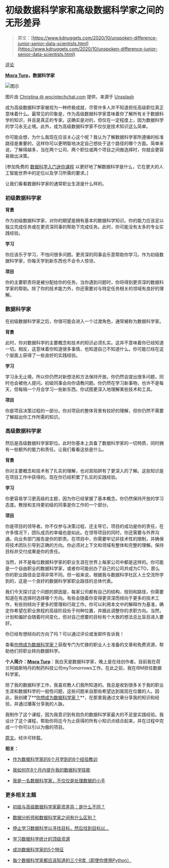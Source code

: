 # 初级数据科学家和高级数据科学家之间的无形差异

> 原文：[https://www.kdnuggets.com/2020/10/unspoken-difference-junior-senior-data-scientists.html](https://www.kdnuggets.com/2020/10/unspoken-difference-junior-senior-data-scientists.html)

[评论](#comments)

**[Mısra Turp](https://www.linkedin.com/in/misraturp/)，数据科学家**

![图示](../Images/ae5a98016f27cf8519e7208a5eb40658.png)

图片由 [Christina @ wocintechchat.com](https://unsplash.com/@wocintechchat?utm_source=unsplash&utm_medium=referral&utm_content=creditCopyText) 提供，来源于 [Unsplash](https://www.soyouwanttobeadatascientist.com/?utm_source=unsplash&utm_medium=referral&utm_content=creditCopyText)

成为高级数据科学家被视为一种终极成就，尽管许多人并不知道担任高级职位真正意味着什么。最常见的印象是，作为高级数据科学家意味着你了解所有关于数据科学的知识，并且是真正的专家。这确实是对的，但仅在一定程度上，因为数据科学的学习永无止境。此外，成为高级数据科学家不仅仅是技术知识这么简单。

你可能会想，为什么我现在应该关心这个呢？我认为了解数据科学家所遵循的标准路径是重要的，这样你可以更明智地决定自己想处于这个路径的哪个方面。简单来说，了解得越多，当在两个公司、两个职位或两个项目之间做选择时，你就会更容易做出决策。

[参加免费的 [数据科学入门迷你课程](https://www.soyouwanttobeadatascientist.com/courses/data-science-kick-starter-mini-course) 以更好地了解数据科学是什么，它在更大的人工智能世界中的定位以及学习所需的要求。]

让我们看看数据科学家的通常职业生涯是什么样的。

### 初级数据科学家

****背景****

作为初级数据科学家，对你的期望是拥有基本的数据科学知识。你的能力应该足以独立完成任务或在更资深同事的帮助下完成任务。此时，你可能没有太多的专业实践经验。

****学习****

你应该乐于学习，不怕问很多问题。更资深的同事会乐意帮助你学习。作为初级数据科学家，你每天学到新东西也不会令人惊讶。

****项目****

你的主要职责将是被分配给你的任务。当你遇到问题时，你将得到更资深的数据科学家的帮助。除了你的技术能力外，你还需要对与特定任务相关的领域有良好的理解。

### 数据科学家

在初级数据科学家之后，你很可能会进入一个过渡角色，通常被称为数据科学家。**‍**

****背景****

此时，你对数据科学的主要概念和技术的知识必须扎实。这并不意味着你已经知道一切。相反，这意味着你知道很多事情，也知道自己不知道什么。你可能已经在这个层面上获得了一些良好的实践经验。

****学习****

学习永无止境，所以你仍然对新想法和方法保持开放。你仍然会提出很多问题，同时也会被他人提问。初级同事会向你请教问题。你仍然在学习新事物，也许不是每天，但每隔一个月会学习一些新东西。你试图更深入地理解某些技术和工具。

****项目****

你是项目决策过程的一部分。你对项目的整体背景有较好的理解，但你仍然不需要了解超出你工作所需的知识。

### 高级数据科学家

然后是高级数据科学家职位。此时你基本上具备了数据科学家的一切特质，同时拥有一些额外的能力和责任。让我们看看这些是什么。

****背景****

你对主要概念和技术有了扎实的理解，也对其陷阱有了更深入的了解。这些知识是在项目工作中获得的。现在你已经积累了扎实的实践经验。

****学习****

你更容易学习更高级的主题，因为你已经掌握了基本概念。你仍然保持开放的学习态度。教授和支持更初级的同事是你工作的一个部分。

****项目****

你是项目的领导者。你不仅参与决策过程，还主导它。项目的成功是你的责任，在许多情况下，团队成员的幸福也是如此。在领导项目的同时，你还需要与外界沟通。向业务部门报告是你的职责。在项目中，你需要牢记非技术性的限制，并确保将技术团队引导到正确的方向。你必须对上下文和领域有整体和完整的理解。保持目标并交付成果是你的责任。

当然，并不是每位数据科学家的职业生涯在世界上每家公司中都是这样的。你可能是一个自由职业的数据科学家，或者你可能创办了自己的公司并成为CTO，那么你的职业路径会显得非常不同。但一般来说，根据我与数据科学社区人士交流所学到的，这是一个良好的数据科学家职业路径的总体代表。

我们今天探讨这个问题的原因是，每家公司都有自己的结构、规则和路径，你需要知道在有选择时选择哪个方向。有些会随着你变得更资深而倾向于更多的技术工作，有些则倾向于更多的管理和行政工作。你可以利用本文中的解释作为基准，确定你希望在职业旅程的高级阶段处于何种位置，并据此调整你的求职方向。当然，计划和偏好会随着时间变化，但对自己想要的目标有个大致的想法总比盲目进入要好。

你已经有想倾向的方向了吗？可以通过评论或发邮件告诉我！

查看[你想成为数据科学家？](https://www.soyouwanttobeadatascientist.com/)获取专门为忙碌的职业人士准备的文章和免费资源，帮助他们将职业转向数据科学。

**个人简介：[Mısra Turp](https://www.linkedin.com/in/misraturp/)**：我白天是数据科学家，晚上是在线创作者。目前我在荷兰阿姆斯特丹的制药科技公司myTomorrows工作。在此之前，我在IBM担任数据科学家。

除了我的数据科学工作，我喜欢教人们我所知道的。我总是收到很多关于我的职业生涯和数据科学的一般性问题，这些问题来自那些希望达到我现在位置的人。因此，我创建了**[你想成为数据科学家？](https://www.soyouwanttobeadatascientist.com/)**，在那里我通过文章分享我的知识和经验，并通过播客分享我的人脉。

我制作了这个课程，因为我意识到有抱负的数据科学家最大的不足是实践经验。我设计了这个课程，帮助你将迄今为止获得的所有小知识点结合起来，并在过程中完成一个你可以引以为傲的项目。

[原文](https://www.soyouwanttobeadatascientist.com/post/the-unspoken-difference-between-junior-and-senior-data-scientists)。经许可转载。

**相关：**

+   [作为数据科学家的6个月学到的6个经验教训](/2020/10/6-lessons-6-months-data-scientist.html)

+   [我如何在8个月内提升我的数据科学技能](/2020/10/level-up-data-science-skills-8-months.html)

+   [我是一名数据科学家，不仅仅是处理数据的小手](https://www.soyouwanttobeadatascientist.com/post/the-unspoken-difference-between-junior-and-senior-data-scientists)

### 更多相关主题

+   [初级与高级数据科学家薪资差异：是什么不同？](https://www.kdnuggets.com/2022/03/junior-senior-data-scientist-salary-difference.html)

+   [数据分析师和数据科学家之间有什么区别？](https://www.kdnuggets.com/2022/03/difference-data-analysts-data-scientists.html)

+   [停止学习数据科学以寻找目标，然后找到目标以...](https://www.kdnuggets.com/2021/12/stop-learning-data-science-find-purpose.html)

+   [学习数据科学统计的顶级资源](https://www.kdnuggets.com/2021/12/springboard-top-resources-learn-data-science-statistics.html)

+   [成功数据科学家的5个特征](https://www.kdnuggets.com/2021/12/5-characteristics-successful-data-scientist.html)

+   [每个数据科学家都应该知道的三个R库（即使你使用Python）](https://www.kdnuggets.com/2021/12/three-r-libraries-every-data-scientist-know-even-python.html)
